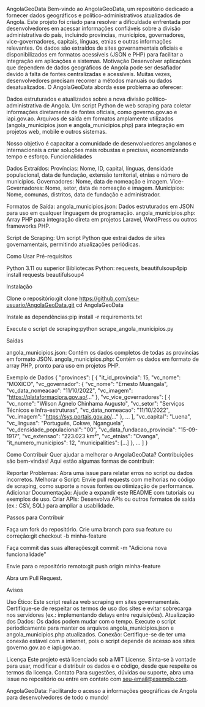 AngolaGeoData
Bem-vindo ao AngolaGeoData, um repositório dedicado a fornecer dados geográficos e político-administrativos atualizados de Angola. Este projeto foi criado para resolver a dificuldade enfrentada por desenvolvedores em acessar informações confiáveis sobre a divisão administrativa do país, incluindo províncias, municípios, governadores, vice-governadores, capitais, línguas, etnias e outras informações relevantes. Os dados são extraídos de sites governamentais oficiais e disponibilizados em formatos acessíveis (JSON e PHP) para facilitar a integração em aplicações e sistemas.
Motivação
Desenvolver aplicações que dependem de dados geográficos de Angola pode ser desafiador devido à falta de fontes centralizadas e acessíveis. Muitas vezes, desenvolvedores precisam recorrer a métodos manuais ou dados desatualizados. O AngolaGeoData aborda esse problema ao oferecer:

Dados estruturados e atualizados sobre a nova divisão político-administrativa de Angola.
Um script Python de web scraping para coletar informações diretamente de fontes oficiais, como governo.gov.ao e iapi.gov.ao.
Arquivos de saída em formatos amplamente utilizados (angola_municipios.json e angola_municipios.php) para integração em projetos web, mobile e outros sistemas.

Nosso objetivo é capacitar a comunidade de desenvolvedores angolanos e internacionais a criar soluções mais robustas e precisas, economizando tempo e esforço.
Funcionalidades

Dados Extraídos:
Províncias: Nome, ID, capital, línguas, densidade populacional, data de fundação, extensão territorial, etnias e número de municípios.
Governadores: Nome, data de nomeação e imagem.
Vice-Governadores: Nome, setor, data de nomeação e imagem.
Municípios: Nome, comunas, distritos, data de fundação e administrador.


Formatos de Saída:
angola_municipios.json: Dados estruturados em JSON para uso em qualquer linguagem de programação.
angola_municipios.php: Array PHP para integração direta em projetos Laravel, WordPress ou outros frameworks PHP.


Script de Scraping: Um script Python que extrai dados de sites governamentais, permitindo atualizações periódicas.

Como Usar
Pré-requisitos

Python 3.11 ou superior
Bibliotecas Python: requests, beautifulsoup4pip install requests beautifulsoup4



Instalação

Clone o repositório:git clone https://github.com/seu-usuario/AngolaGeoData.git
cd AngolaGeoData


Instale as dependências:pip install -r requirements.txt


Execute o script de scraping:python scrape_angola_municipios.py



Saídas

angola_municipios.json: Contém os dados completos de todas as províncias em formato JSON.
angola_municipios.php: Contém os dados em formato de array PHP, pronto para uso em projetos PHP.

Exemplo de Dados
{
  "provinces": [
    {
      "it_id_provincia": 15,
      "vc_nome": "MOXICO",
      "vc_governador": {
        "vc_nome": "Ernesto Muangala",
        "vc_data_nomeacao": "11/10/2022",
        "vc_imagem": "https://plataformacipra.gov.ao/..."
      },
      "vc_vice_governadores": [
        {
          "vc_nome": "Wilson Agnelo Chinhama Augusto",
          "vc_setor": "Serviços Técnicos e Infra-estruturas",
          "vc_data_nomeacao": "11/10/2022",
          "vc_imagem": "https://sys.portais.gov.ao/..."
        },
        ...
      ],
      "vc_capital": "Luena",
      "vc_linguas": "Português, Cokwe, Nganguela",
      "vc_densidade_populacional": "00",
      "vc_data_fundacao_provincia": "15-09-1917",
      "vc_extensao": "223.023 km²",
      "vc_etnias": "Ovanga",
      "it_numero_municipios": 12,
      "municipalities": [...]
    },
    ...
  ]
}

Como Contribuir
Quer ajudar a melhorar o AngolaGeoData? Contribuições são bem-vindas! Aqui estão algumas formas de contribuir:

Reportar Problemas: Abra uma issue para relatar erros no script ou dados incorretos.
Melhorar o Script: Envie pull requests com melhorias no código de scraping, como suporte a novas fontes ou otimização de performance.
Adicionar Documentação: Ajude a expandir este README com tutoriais ou exemplos de uso.
Criar APIs: Desenvolva APIs ou outros formatos de saída (ex.: CSV, SQL) para ampliar a usabilidade.

Passos para Contribuir

Faça um fork do repositório.
Crie uma branch para sua feature ou correção:git checkout -b minha-feature


Faça commit das suas alterações:git commit -m "Adiciona nova funcionalidade"


Envie para o repositório remoto:git push origin minha-feature


Abra um Pull Request.

Avisos

Uso Ético: Este script realiza web scraping em sites governamentais. Certifique-se de respeitar os termos de uso dos sites e evitar sobrecarga nos servidores (ex.: implementando delays entre requisições).
Atualização dos Dados: Os dados podem mudar com o tempo. Execute o script periodicamente para manter os arquivos angola_municipios.json e angola_municipios.php atualizados.
Conexão: Certifique-se de ter uma conexão estável com a internet, pois o script depende de acesso aos sites governo.gov.ao e iapi.gov.ao.

Licença
Este projeto está licenciado sob a MIT License. Sinta-se à vontade para usar, modificar e distribuir os dados e o código, desde que respeite os termos da licença.
Contato
Para sugestões, dúvidas ou suporte, abra uma issue no repositório ou entre em contato com seu-email@exemplo.com.

AngolaGeoData: Facilitando o acesso a informações geográficas de Angola para desenvolvedores de todo o mundo!